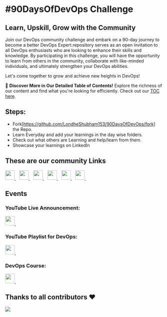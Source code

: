 # #90DaysOfDevOps Challenge

## Learn, Upskill, Grow with the Community

Join our DevOps community challenge and embark on a 90-day journey to become a better DevOps Expert.repository serves as an open invitation to all DevOps enthusiasts who are looking to enhance their skills and knowledge. By participating in this challenge, you will have the opportunity to learn from others in the community, collaborate with like-minded individuals, and ultimately strengthen your DevOps abilities.

Let's come together to grow and achieve new heights in DevOps!

📖 **Discover More in Our Detailed Table of Contents!** Explore the richness of our content and find what you're looking for efficiently. Check out our [TOC here](./TOC.md).

## Steps:

- Fork[https://github.com/LondheShubham153/90DaysOfDevOps/fork] the Repo.
- Learn Everyday and add your learnings in the day wise folders.
- Check out what others are Learning and help/learn from them.
- Showcase your learnings on LinkedIn

## These are our community Links
  <a href="https://discord.com/channels/824622549182185493/824622550327623692">
    <img width="30px" src="https://www.vectorlogo.zone/logos/discordapp/discordapp-tile.svg" />
  </a>&ensp;
    <a href="https://t.me/trainwithshubham">
    <img width="30px" src="https://www.vectorlogo.zone/logos/telegram/telegram-icon.svg" />
  </a> 
  </a>&ensp;

  <a href="https://www.linkedin.com/in/shubhamlondhe1996/">
    <img width="30px" src="https://www.vectorlogo.zone/logos/linkedin/linkedin-icon.svg" />
  </a>&ensp;

 <a href="https://www.youtube.com/@TrainWithShubham">
  <img width="30px" src="https://i.pinimg.com/originals/46/02/cb/4602cbc18967da9c1eba7452905cd99b.png" />
  </a>&ensp;

  <a href="https://chat.whatsapp.com/FvRlAAZVxUhCUSZ0Y1s7KY">
  <img width="30px" src="https://www.vectorlogo.zone/logos/whatsapp/whatsapp-icon.svg" />
</a>&ensp;


<a href="https://www.trainwithshubham.com/">
  <img width="30px" src="https://media.licdn.com/dms/image/C4D0BAQGokBZsFEUWHw/company-logo_200_200/0/1677354328695?e=1700092800&v=beta&t=3bw7W2tQEpn023Slj_PacUZflE-OyYpBU-9juiJNJVY" />
</a>&ensp;

## Events

### YouTube Live Announcement:
<a href="https://youtu.be/rO5Rllir-LM">
  <img width="30px" src="https://i.pinimg.com/originals/46/02/cb/4602cbc18967da9c1eba7452905cd99b.png" />
  </a>&ensp;

### YouTube Playlist for DevOps:
<a href="https://youtube.com/playlist?list=PLlfy9GnSVerRqYJgVYO0UiExj5byjrW8u
">
  <img width="30px" src="https://i.pinimg.com/originals/46/02/cb/4602cbc18967da9c1eba7452905cd99b.png" />
  </a>&ensp;

### DevOps Course:
<a href="https://bit.ly/devops-batch-7">
  <img width="30px" src="https://media.licdn.com/dms/image/C4D0BAQGokBZsFEUWHw/company-logo_200_200/0/1677354328695?e=1700092800&v=beta&t=3bw7W2tQEpn023Slj_PacUZflE-OyYpBU-9juiJNJVY" />
</a>&ensp;

## Thanks to all contributors ❤

 <a href = "https://github.com/LondheShubham153/90DaysOfDevOps/graphs/contributors">
   <img src = "https://contrib.rocks/image?repo=LondheShubham153/90DaysOfDevOps"/>
 </a>
